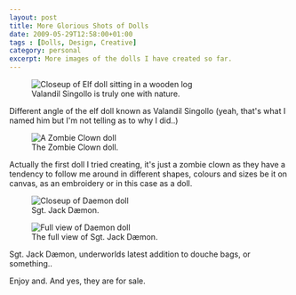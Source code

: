 ```yaml
---
layout: post
title: More Glorious Shots of Dolls
date: 2009-05-29T12:58:00+01:00
tags : [Dolls, Design, Creative]
category: personal
excerpt: More images of the dolls I have created so far.
---
```

<div>
<figure>
	<img src="../../../../assets/posts/2009/may/more-glorious-shots-of-dolls/elf-doll3.jpg" alt="Closeup of Elf doll sitting in a wooden log">
	<figcaption>Valandil Singollo is truly one with nature.</figcaption>
</figure>
</div>

Different angle of the elf doll known as Valandil Singollo (yeah, that's what I named him but I'm not telling as to why I did..)

<div>
<figure>
	<img src="../../../../assets/posts/2009/may/more-glorious-shots-of-dolls/zombie-doll.jpg" alt="A Zombie Clown doll">
	<figcaption>The Zombie Clown doll.</figcaption>
</figure>
</div>

Actually the first doll I tried creating, it's just a zombie clown as they have a tendency to follow me around in different shapes, colours and sizes be it on canvas, as an embroidery or in this case as a doll.

<div>
<figure>
	<img src="../../../../assets/posts/2009/may/more-glorious-shots-of-dolls/daemon-doll.jpg" alt="Closeup of Daemon doll">
	<figcaption>Sgt. Jack Dæmon.</figcaption>
</figure>
</div>

<div>
<figure>
	<img src="../../../../assets/posts/2009/may/more-glorious-shots-of-dolls/daemon-doll4.jpg" alt="Full view of Daemon doll">
	<figcaption>The full view of Sgt. Jack Dæmon.</figcaption>
</figure>
</div>

Sgt. Jack Dæmon, underworlds latest addition to douche bags, or something..

Enjoy and. And yes, they are for sale.